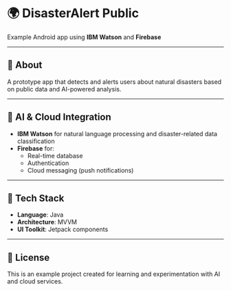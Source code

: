 # 🌍 DisasterAlert Public  
Example Android app using **IBM Watson** and **Firebase**

---

## 🚀 About  
A prototype app that detects and alerts users about natural disasters based on public data and AI-powered analysis.

---

## 🧠 AI & Cloud Integration  
- **IBM Watson** for natural language processing and disaster-related data classification  
- **Firebase** for:
  - Real-time database  
  - Authentication  
  - Cloud messaging (push notifications)  

---

## 🔧 Tech Stack  
- **Language**: Java  
- **Architecture**: MVVM  
- **UI Toolkit**: Jetpack components  

---

## 📄 License  
This is an example project created for learning and experimentation with AI and cloud services.
